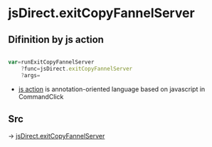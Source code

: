 # jsDirect.exitCopyFannelServer

## Difinition by js action

```js.js

var=runExitCopyFannelServer
	?func=jsDirect.exitCopyFannelServer
	?args=

```

- [js action](#) is annotation-oriented language based on javascript in CommandClick

## Src

-> [jsDirect.exitCopyFannelServer](https://github.com/puutaro/CommandClick/blob/master/app/src/main/java/com/puutaro/commandclick/fragment_lib/terminal_fragment/js_interface/JsDirect.kt#L35)


